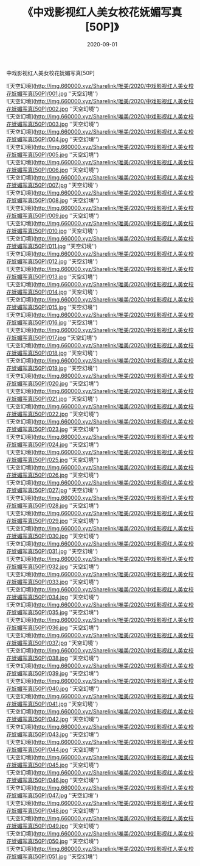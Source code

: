 ﻿---
layout: post
title:  《中戏影视红人美女校花妩媚写真[50P]》
date:   2020-09-01
img: http://img.660000.xyz/Sharelink/唯美/2020/中戏影视红人美女校花妩媚写真[50P]/000.jpg
categories: [美女, 清纯, 唯美]
---

中戏影视红人美女校花妩媚写真[50P]



![天空幻境](http://img.660000.xyz/Sharelink/唯美/2020/中戏影视红人美女校花妩媚写真[50P]/001.jpg ''天空幻境'') <br>
![天空幻境](http://img.660000.xyz/Sharelink/唯美/2020/中戏影视红人美女校花妩媚写真[50P]/002.jpg ''天空幻境'') <br>
![天空幻境](http://img.660000.xyz/Sharelink/唯美/2020/中戏影视红人美女校花妩媚写真[50P]/003.jpg ''天空幻境'') <br>
![天空幻境](http://img.660000.xyz/Sharelink/唯美/2020/中戏影视红人美女校花妩媚写真[50P]/004.jpg ''天空幻境'') <br>
![天空幻境](http://img.660000.xyz/Sharelink/唯美/2020/中戏影视红人美女校花妩媚写真[50P]/005.jpg ''天空幻境'') <br>
![天空幻境](http://img.660000.xyz/Sharelink/唯美/2020/中戏影视红人美女校花妩媚写真[50P]/006.jpg ''天空幻境'') <br>
![天空幻境](http://img.660000.xyz/Sharelink/唯美/2020/中戏影视红人美女校花妩媚写真[50P]/007.jpg ''天空幻境'') <br>
![天空幻境](http://img.660000.xyz/Sharelink/唯美/2020/中戏影视红人美女校花妩媚写真[50P]/008.jpg ''天空幻境'') <br>
![天空幻境](http://img.660000.xyz/Sharelink/唯美/2020/中戏影视红人美女校花妩媚写真[50P]/009.jpg ''天空幻境'') <br>
![天空幻境](http://img.660000.xyz/Sharelink/唯美/2020/中戏影视红人美女校花妩媚写真[50P]/010.jpg ''天空幻境'') <br>
![天空幻境](http://img.660000.xyz/Sharelink/唯美/2020/中戏影视红人美女校花妩媚写真[50P]/011.jpg ''天空幻境'') <br>
![天空幻境](http://img.660000.xyz/Sharelink/唯美/2020/中戏影视红人美女校花妩媚写真[50P]/012.jpg ''天空幻境'') <br>
![天空幻境](http://img.660000.xyz/Sharelink/唯美/2020/中戏影视红人美女校花妩媚写真[50P]/013.jpg ''天空幻境'') <br>
![天空幻境](http://img.660000.xyz/Sharelink/唯美/2020/中戏影视红人美女校花妩媚写真[50P]/014.jpg ''天空幻境'') <br>
![天空幻境](http://img.660000.xyz/Sharelink/唯美/2020/中戏影视红人美女校花妩媚写真[50P]/015.jpg ''天空幻境'') <br>
![天空幻境](http://img.660000.xyz/Sharelink/唯美/2020/中戏影视红人美女校花妩媚写真[50P]/016.jpg ''天空幻境'') <br>
![天空幻境](http://img.660000.xyz/Sharelink/唯美/2020/中戏影视红人美女校花妩媚写真[50P]/017.jpg ''天空幻境'') <br>
![天空幻境](http://img.660000.xyz/Sharelink/唯美/2020/中戏影视红人美女校花妩媚写真[50P]/018.jpg ''天空幻境'') <br>
![天空幻境](http://img.660000.xyz/Sharelink/唯美/2020/中戏影视红人美女校花妩媚写真[50P]/019.jpg ''天空幻境'') <br>
![天空幻境](http://img.660000.xyz/Sharelink/唯美/2020/中戏影视红人美女校花妩媚写真[50P]/020.jpg ''天空幻境'') <br>
![天空幻境](http://img.660000.xyz/Sharelink/唯美/2020/中戏影视红人美女校花妩媚写真[50P]/021.jpg ''天空幻境'') <br>
![天空幻境](http://img.660000.xyz/Sharelink/唯美/2020/中戏影视红人美女校花妩媚写真[50P]/022.jpg ''天空幻境'') <br>
![天空幻境](http://img.660000.xyz/Sharelink/唯美/2020/中戏影视红人美女校花妩媚写真[50P]/023.jpg ''天空幻境'') <br>
![天空幻境](http://img.660000.xyz/Sharelink/唯美/2020/中戏影视红人美女校花妩媚写真[50P]/024.jpg ''天空幻境'') <br>
![天空幻境](http://img.660000.xyz/Sharelink/唯美/2020/中戏影视红人美女校花妩媚写真[50P]/025.jpg ''天空幻境'') <br>
![天空幻境](http://img.660000.xyz/Sharelink/唯美/2020/中戏影视红人美女校花妩媚写真[50P]/026.jpg ''天空幻境'') <br>
![天空幻境](http://img.660000.xyz/Sharelink/唯美/2020/中戏影视红人美女校花妩媚写真[50P]/027.jpg ''天空幻境'') <br>
![天空幻境](http://img.660000.xyz/Sharelink/唯美/2020/中戏影视红人美女校花妩媚写真[50P]/028.jpg ''天空幻境'') <br>
![天空幻境](http://img.660000.xyz/Sharelink/唯美/2020/中戏影视红人美女校花妩媚写真[50P]/029.jpg ''天空幻境'') <br>
![天空幻境](http://img.660000.xyz/Sharelink/唯美/2020/中戏影视红人美女校花妩媚写真[50P]/030.jpg ''天空幻境'') <br>
![天空幻境](http://img.660000.xyz/Sharelink/唯美/2020/中戏影视红人美女校花妩媚写真[50P]/031.jpg ''天空幻境'') <br>
![天空幻境](http://img.660000.xyz/Sharelink/唯美/2020/中戏影视红人美女校花妩媚写真[50P]/032.jpg ''天空幻境'') <br>
![天空幻境](http://img.660000.xyz/Sharelink/唯美/2020/中戏影视红人美女校花妩媚写真[50P]/033.jpg ''天空幻境'') <br>
![天空幻境](http://img.660000.xyz/Sharelink/唯美/2020/中戏影视红人美女校花妩媚写真[50P]/034.jpg ''天空幻境'') <br>
![天空幻境](http://img.660000.xyz/Sharelink/唯美/2020/中戏影视红人美女校花妩媚写真[50P]/035.jpg ''天空幻境'') <br>
![天空幻境](http://img.660000.xyz/Sharelink/唯美/2020/中戏影视红人美女校花妩媚写真[50P]/036.jpg ''天空幻境'') <br>
![天空幻境](http://img.660000.xyz/Sharelink/唯美/2020/中戏影视红人美女校花妩媚写真[50P]/037.jpg ''天空幻境'') <br>
![天空幻境](http://img.660000.xyz/Sharelink/唯美/2020/中戏影视红人美女校花妩媚写真[50P]/038.jpg ''天空幻境'') <br>
![天空幻境](http://img.660000.xyz/Sharelink/唯美/2020/中戏影视红人美女校花妩媚写真[50P]/039.jpg ''天空幻境'') <br>
![天空幻境](http://img.660000.xyz/Sharelink/唯美/2020/中戏影视红人美女校花妩媚写真[50P]/040.jpg ''天空幻境'') <br>
![天空幻境](http://img.660000.xyz/Sharelink/唯美/2020/中戏影视红人美女校花妩媚写真[50P]/041.jpg ''天空幻境'') <br>
![天空幻境](http://img.660000.xyz/Sharelink/唯美/2020/中戏影视红人美女校花妩媚写真[50P]/042.jpg ''天空幻境'') <br>
![天空幻境](http://img.660000.xyz/Sharelink/唯美/2020/中戏影视红人美女校花妩媚写真[50P]/043.jpg ''天空幻境'') <br>
![天空幻境](http://img.660000.xyz/Sharelink/唯美/2020/中戏影视红人美女校花妩媚写真[50P]/044.jpg ''天空幻境'') <br>
![天空幻境](http://img.660000.xyz/Sharelink/唯美/2020/中戏影视红人美女校花妩媚写真[50P]/045.jpg ''天空幻境'') <br>
![天空幻境](http://img.660000.xyz/Sharelink/唯美/2020/中戏影视红人美女校花妩媚写真[50P]/046.jpg ''天空幻境'') <br>
![天空幻境](http://img.660000.xyz/Sharelink/唯美/2020/中戏影视红人美女校花妩媚写真[50P]/047.jpg ''天空幻境'') <br>
![天空幻境](http://img.660000.xyz/Sharelink/唯美/2020/中戏影视红人美女校花妩媚写真[50P]/048.jpg ''天空幻境'') <br>
![天空幻境](http://img.660000.xyz/Sharelink/唯美/2020/中戏影视红人美女校花妩媚写真[50P]/049.jpg ''天空幻境'') <br>
![天空幻境](http://img.660000.xyz/Sharelink/唯美/2020/中戏影视红人美女校花妩媚写真[50P]/050.jpg ''天空幻境'') <br>
![天空幻境](http://img.660000.xyz/Sharelink/唯美/2020/中戏影视红人美女校花妩媚写真[50P]/051.jpg ''天空幻境'') <br>